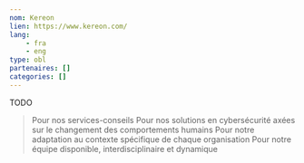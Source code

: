 ```yaml
---
nom: Kereon
lien: https://www.kereon.com/
lang:
    - fra
    - eng
type: obl
partenaires: []
categories: []
---
```

TODO

> Pour nos services-conseils
Pour nos solutions en cybersécurité axées sur le changement des comportements humains
Pour notre adaptation au contexte spécifique de chaque organisation
Pour notre équipe disponible, interdisciplinaire et dynamique
